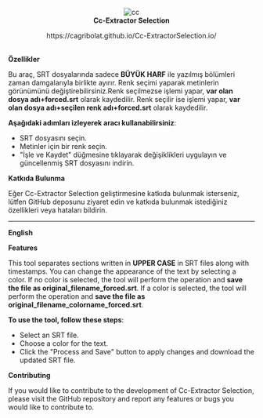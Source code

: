 <p align="center">
  <img src="https://raw.githubusercontent.com/cagribolat/Cc-ExtractorSelection.io/main/white%2Byellow.png" alt="cc" />
  <br>
  <strong>Cc-Extractor Selection</strong>
  <br>
  <p align="center">
  https://cagribolat.github.io/Cc-ExtractorSelection.io/ <br>



<br><b>Özellikler</b></p>

Bu araç, SRT dosyalarında sadece **BÜYÜK HARF** ile yazılmış bölümleri zaman damgalarıyla birlikte ayırır.
Renk seçimi yaparak metinlerin görünümünü değiştirebilirsiniz.Renk seçilmezse işlemi yapar, **var olan dosya adı+forced.srt** olarak kaydedilir.
Renk seçilir ise işlemi yapar, **var olan dosya adı+seçilen renk adı+forced.srt** olarak kaydedilir.

 **Aşağıdaki adımları izleyerek aracı kullanabilirsiniz**:

- SRT dosyasını seçin.
- Metinler için bir renk seçin.
- "İşle ve Kaydet" düğmesine tıklayarak değişiklikleri uygulayın ve güncellenmiş SRT dosyasını indirin.

<b>**Katkıda Bulunma**</b></p>

Eğer Cc-Extractor Selection geliştirmesine katkıda bulunmak isterseniz, lütfen GitHub deposunu ziyaret edin ve katkıda bulunmak istediğiniz özellikleri veya hataları bildirin.



________________________________________________________________________________________________________________________________________________________________________________________________________

<b>English</b></p>
<b>Features</b></p>



This tool separates sections written in **UPPER CASE** in SRT files along with timestamps. You can change the appearance of the text by selecting a color. If no color is selected, the tool will perform the operation and **save the file as original_filename_forced.srt**. If a color is selected, the tool will perform the operation and **save the file as original_filename_colorname_forced.srt**.

**To use the tool, follow these steps**:

- Select an SRT file.
- Choose a color for the text.
- Click the "Process and Save" button to apply changes and download the updated SRT file.

<b>**Contributing**</b></p>

If you would like to contribute to the development of Cc-Extractor Selection, please visit the GitHub repository and report any features or bugs you would like to contribute to.

